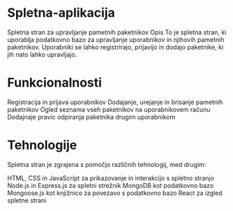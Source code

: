 # Spletna-aplikacija
Spletna stran za upravljanje pametnih paketnikov
Opis
To je spletna stran, ki uporablja podatkovno bazo za upravljanje uporabnikov in njihovih pametnih paketnikov. Uporabniki se lahko registrirajo, prijavijo in dodajo paketnike, ki jih nato lahko upravljajo.

# Funkcionalnosti
Registracija in prijava uporabnikov
Dodajanje, urejanje in brisanje pametnih paketnikov
Ogled seznama vseh paketnikov na uporabnikovem računu
Dodajnaje pravic odpiranja paketnika drugim uporabnikom

# Tehnologije
Spletna stran je zgrajena s pomočjo različnih tehnologij, med drugim:

HTML, CSS in JavaScript za prikazovanje in interakcijo s spletno stranjo
Node.js in Express.js za spletni strežnik
MongoDB kot podatkovno bazo
Mongoose.js kot knjižnico za povezavo s podatkovno bazo
React za izgled spletne strani
